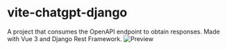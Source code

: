 # vite-chatgpt-django

A project that consumes the OpenAPI endpoint to obtain responses. Made with Vue 3 and Django Rest Framework.
![Preview](https://github.com/lucane-asturias/vite-chatgpt-django/assets/73855493/7d1bc95e-d46a-403a-8e0f-ba2e53f1b7b5)
